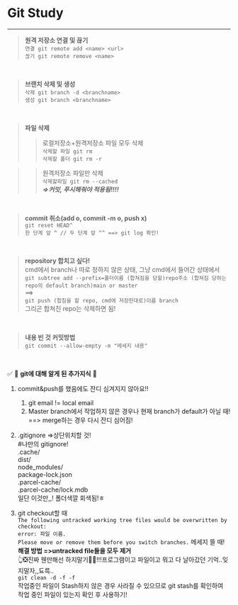 # Git Study
****

> **원격 저장소 연결 및 끊기** <br>
  `연결 git remote add <name> <url> ` <br>
  `끊기 git remote remove <name> `
<br>

> **브랜치 삭제 및 생성** <br>
`삭제 git branch -d <branchname> ` <br>
`생성 git branch <branchname> ` <br>
<br>

> **파일 삭제** <br>
>> 로컬저장소+원격저장소 파일 모두 삭제 <br>
 `삭제할 파일 git rm ` <br>
 `삭제할 폴더 git rm -r ` <br>

>> 원격저장소 파일만 삭제<br>
`삭제할파일 git rm --cached ` <br>
 _**=>커밋, 푸시해줘야 적용됨!!!!**_

 <br>
 
 > **commit 취소(add o, commit -m o, push x)** <br>
 `git reset HEAD^`<br>
 `한 단계 앞 ^ // 두 단계 앞 ^^ ==> git log 확인!`
 
 <br>
 
 > **repository 합치고 싶다!**<br>
 cmd에서 branch나 따로 정하지 않은 상태, 그냥 cmd에서 들어간 상태에서<br>
 `git subtree add --prefix=폴더이름 (합쳐짐을 당할)repo주소 (합쳐짐 당하는 repo의 default branch)main or master` <br>
 ==><br>
 `git push (합침을 할 repo, cmd에 저장한대로)이름 branch`<br>
 그리곤 합쳐진 repo는 삭제하면 됨!<br>
 
 <br>
 
 > **내용 빈 것 커밋방법** <br>
  `git commit --allow-empty -m "메세지 내용"`
 
 <br>
 
  ✅  🐣 **git에 대해 알게 된 추가지식** 🐣 <br>


   1. commit&push를 했음에도 잔디 심겨지지 않아요‼ <br>
       
       1. git email != local email   <br>
       2. Master branch에서 작업하지 않은 경우나 현재 branch가 default가 아닐 때!    <br>
       ==> merge하는 경우 다시 잔디 심어짐!


   2. .gitignore =>상단위치할 것!<br>
      #나만의 gitignore!  <br>
    .cache/  <br>
    dist/  <br>
    node_modules/  <br>
    package-lock.json  <br>
    .parcel-cache/ <br>
    .parcel-cache/lock.mdb <br>
    일단 이것만,,! 폴더색깔 회색됨!ㅎ    
    
   3. git checkout할 때 <br>
    `The following untracked working tree files would be overwritten by checkout: ` <br>
    `error: 파일 이름.` <br>
    `Please move or remove them before you switch branches.` 메세지 뜰 때!<br>
    **해결 방법 =>untracked file들을 모두 제거**<br>
    👆❎진짜 웬만해선 하지말기🙅‍♀️!!!프로그램이고 파일이고 뭐고 다 날아갔던 기억..잊지말자,,됴륵..<br>
    `git clean -d -f -f` <br>
    작업중인 파일이 Stash하지 않은 경우 사라질 수 있으므로 git stash를 확인하여 작업 중인 파일이 있는지 확인 후 사용하기!
    

